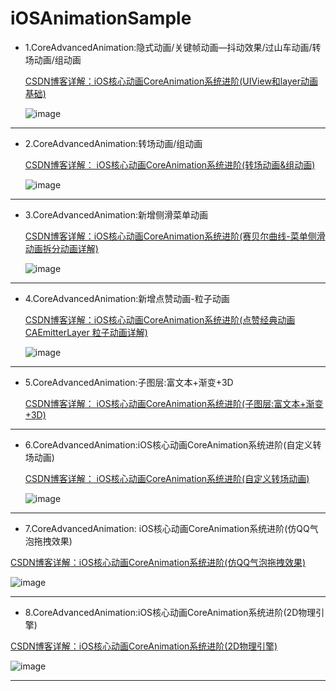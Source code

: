 # iOSAnimationSample

* 1.CoreAdvancedAnimation:隐式动画/关键帧动画—抖动效果/过山车动画/转场动画/组动画
  
  [ CSDN博客详解：iOS核心动画CoreAnimation系统进阶(UIView和layer动画基础)](https://blog.csdn.net/wtdask/article/details/81475274)


  ![image](https://github.com/Goddreamwt/iOSAnimationSample/blob/master/image/%E6%95%88%E6%9E%9Cgif/car_gif.gif)

----------
* 2.CoreAdvancedAnimation:转场动画/组动画

  [CSDN博客详解： iOS核心动画CoreAnimation系统进阶(转场动画&组动画)](https://blog.csdn.net/wtdask/article/details/81508682)

  ![image](https://github.com/Goddreamwt/iOSAnimationSample/blob/master/image/%E6%95%88%E6%9E%9Cgif/groupAnim_gif.gif)

----------
* 3.CoreAdvancedAnimation:新增侧滑菜单动画

  [CSDN博客详解：iOS核心动画CoreAnimation系统进阶(赛贝尔曲线-菜单侧滑动画拆分动画详解)](https://blog.csdn.net/wtdask/article/details/81513500)

  ![image](https://github.com/Goddreamwt/iOSAnimationSample/blob/master/image/%E6%95%88%E6%9E%9Cgif/slider.gif)

----------
* 4.CoreAdvancedAnimation:新增点赞动画-粒子动画

  [CSDN博客详解：iOS核心动画CoreAnimation系统进阶(点赞经典动画 CAEmitterLayer 粒子动画详解)](https://blog.csdn.net/wtdask/article/details/81541272)

  ![image](https://github.com/Goddreamwt/iOSAnimationSample/blob/master/image/%E6%95%88%E6%9E%9Cgif/bangMo2.gif)

----------

* 5.CoreAdvancedAnimation:子图层:富文本+渐变+3D

  [CSDN博客详解： iOS核心动画CoreAnimation系统进阶(子图层:富文本+渐变+3D)](https://blog.csdn.net/wtdask/article/details/81567200)

----------

* 6.CoreAdvancedAnimation:iOS核心动画CoreAnimation系统进阶(自定义转场动画)

  [CSDN博客详解： iOS核心动画CoreAnimation系统进阶(自定义转场动画)](https://blog.csdn.net/wtdask/article/details/81632530)
  
  ![image](https://github.com/Goddreamwt/iOSAnimationSample/blob/master/image/%E6%95%88%E6%9E%9Cgif/customAnimation.gif)

----------

* 7.CoreAdvancedAnimation: iOS核心动画CoreAnimation系统进阶(仿QQ气泡拖拽效果)

[ CSDN博客详解：iOS核心动画CoreAnimation系统进阶(仿QQ气泡拖拽效果)](https://blog.csdn.net/wtdask/article/details/81634947)

![image](https://github.com/Goddreamwt/iOSAnimationSample/blob/master/image/%E6%95%88%E6%9E%9Cgif/%E4%BB%BFQQ%E6%8B%96%E6%8B%BD%E6%B0%94%E6%B3%A1%E6%95%88%E6%9E%9C.gif)

----------

* 8.CoreAdvancedAnimation:iOS核心动画CoreAnimation系统进阶(2D物理引擎)

[ CSDN博客详解：iOS核心动画CoreAnimation系统进阶(2D物理引擎)](https://blog.csdn.net/wtdask/article/details/81666165)

![image](https://github.com/Goddreamwt/iOSAnimationSample/blob/master/image/%E6%95%88%E6%9E%9Cgif/2D%E7%89%A9%E7%90%86%E5%BC%95%E6%93%8E%E5%8A%A8%E7%94%BB.gif)

----------
